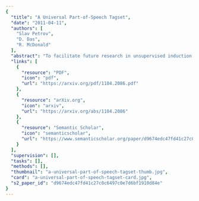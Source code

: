 ```yaml
---
{
  "title": "A Universal Part-of-Speech Tagset",
  "date": "2011-04-11",
  "authors": [
    "Slav Petrov",
    "D. Das",
    "R. McDonald"
  ],
  "abstract": "To facilitate future research in unsupervised induction of syntactic structure and to standardize best-practices, we propose a tagset that consists of twelve universal part-ofspeech categories. In addition to the tagset, we develop a mapping from 25 different treebank tagsets to this universal set. As a result, when combined with the original treebank data, this universal tagset and mapping produce a dataset consisting of common partsof-speech for 22 different languages. We highlight the use of this resource via two experiments, including one that reports competitive accuracies for unsupervised grammar induction without gold standard part-of-speech tags.",
  "links": [
    {
      "resource": "PDF",
      "icon": "pdf",
      "url": "https://arxiv.org/pdf/1104.2086.pdf"
    },
    {
      "resource": "arXiv.org",
      "icon": "arxiv",
      "url": "https://arxiv.org/abs/1104.2086"
    },
    {
      "resource": "Semantic Scholar",
      "icon": "semanticscholar",
      "url": "https://www.semanticscholar.org/paper/d9674edc47fd41c27c0c6497c0e7d6bf1910d84e"
    }
  ],
  "supervision": [],
  "tasks": [],
  "methods": [],
  "thumbnail": "a-universal-part-of-speech-tagset-thumb.jpg",
  "card": "a-universal-part-of-speech-tagset-card.jpg",
  "s2_paper_id": "d9674edc47fd41c27c0c6497c0e7d6bf1910d84e"
}
---
```


